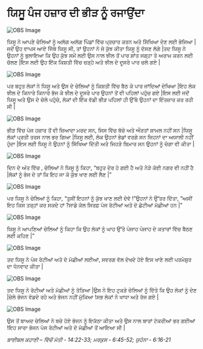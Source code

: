# ਯਿਸੂ ਪੰਜ ਹਜ਼ਾਰ  ਦੀ ਭੀੜ ਨੂੰ ਰਜਾਉਂਦਾ

![OBS Image](https://cdn.door43.org/obs/jpg/360px/obs-en-30-01.jpg)

ਯਿਸੂ ਨੇ ਆਪਣੇ ਚੇਲਿਆਂ ਨੂੰ ਅਲੱਗ ਅਲੱਗ ਪਿੰਡਾਂ ਵਿੱਚ  ਪ੍ਰਚਾਰ ਕਰਨ ਅਤੇ ਸਿੱਖਿਆ  ਦੇਣ ਲਈ ਭੇਜਿਆ |ਜਦੋਂ ਉਹ ਵਾਪਸ ਆਏ ਜਿੱਥੇ ਯਿਸੂ ਸੀ, ਤਾਂ ਉਹਨਾਂ ਨੇ ਜੋ ਕੁੱਝ  ਕੀਤਾ ਯਿਸੂ ਨੂੰ ਦੱਸਣ ਲੱਗੇ |ਤਦ  ਯਿਸੂ ਨੇ ਉਹਨਾਂ ਨੂੰ ਬੁਲਾਇਆ ਕਿ ਉਹ ਕੁੱਝ ਸਮੇਂ ਲਈ ਉਸ ਨਾਲ ਝੀਲ ਤੋਂ  ਪਾਰ ਸ਼ਾਂਤ ਜਗ੍ਹਾ ਤੇ ਅਰਾਮ ਕਰਨ ਲਈ ਚੱਲਣ |ਇਸ ਲਈ ਉਹ ਇੱਕ  ਕਿਸ਼ਤੀ ਵਿੱਚ  ਚੜ੍ਹੇ ਅਤੇ ਝੀਲ ਦੇ ਦੂਸਰੇ ਪਾਰ ਚਲੇ ਗਏ |

![OBS Image](https://cdn.door43.org/obs/jpg/360px/obs-en-30-02.jpg)

ਪਰ ਬਹੁਤ ਲੋਕਾਂ ਨੇ ਯਿਸੂ ਅਤੇ ਉਸ ਦੇ ਚੇਲਿਆਂ ਨੂੰ ਕਿਸ਼ਤੀ ਵਿੱਚ  ਬੈਠ ਕੇ ਪਾਰ  ਜਾਂਦਿਆਂ ਦੇਖਿਆ |ਇਹ ਲੋਕ ਝੀਲ ਦੇ ਕਿਨਾਰੇ ਕਿਨਾਰੇ ਭੱਜ ਕੇ ਝੀਲ ਦੇ ਦੂਸਰੇ ਪਾਰ ਉਹਨਾਂ ਤੋਂ ਵੀ ਪਹਿਲਾਂ ਪਹੁੰਚ ਗਏ |ਇਸ ਲਈ ਜਦੋਂ ਯਿਸੂ ਅਤੇ ਉਸ ਦੇ ਚੇਲੇ ਪਹੁੰਚੇ, ਲੋਕਾਂ ਦੀ ਇੱਕ  ਵੱਡੀ ਭੀੜ ਪਹਿਲਾਂ ਹੀ ਉੱਥੇ ਉਹਨਾਂ ਦਾ ਇੰਤਜ਼ਾਰ  ਕਰ ਰਹੀ ਸੀ |

![OBS Image](https://cdn.door43.org/obs/jpg/360px/obs-en-30-03.jpg)

ਭੀੜ ਵਿੱਚ  ਪੰਜ ਹਜ਼ਾਰ  ਤੋਂ ਵੀ ਜ਼ਿਆਦਾ  ਮਰਦ ਸਨ, ਜਿਸ ਵਿੱਚ  ਬੱਚੇ ਅਤੇ ਔਰਤਾਂ ਸ਼ਾਮਲ ਨਹੀਂ ਸਨ |ਯਿਸੂ ਲੋਕਾਂ ਪ੍ਰਤੀ ਤਰਸ ਨਾਲ ਭਰ ਗਿਆ |ਯਿਸੂ ਲਈ, ਲੋਕ ਉਹਨਾਂ ਭੇਡਾਂ ਵਰਗੇ ਸਨ ਜਿਹਨਾਂ ਦਾ ਅਯਾਲੀ ਨਹੀਂ ਹੁੰਦਾ |ਇਸ ਲਈ ਯਿਸੂ ਨੇ ਉਹਨਾਂ ਨੂੰ ਸਿੱਖਿਆ ਦਿੱਤੀ ਅਤੇ ਜਿਹੜੇ ਬਿਮਾਰ ਸਨ ਉਹਨਾਂ ਨੂੰ ਚੰਗਾ ਵੀ ਕੀਤਾ |

![OBS Image](https://cdn.door43.org/obs/jpg/360px/obs-en-30-04.jpg)

ਦਿਨ ਦੇ ਅੰਤ ਵਿੱਚ , ਚੇਲਿਆਂ ਨੇ ਯਿਸੂ ਨੂੰ ਕਿਹਾ, “ਬਹੁਤ ਦੇਰ ਹੋ ਗਈ ਹੈ ਅਤੇ ਨੇੜੇ ਕੋਈ ਨਗਰ ਵੀ ਨਹੀਂ ਹੈ |ਲੋਕਾਂ ਨੂੰ ਭੇਜ ਦੇ ਤਾਂ ਕਿ ਇਹ ਜਾ ਕੇ  ਕੁੱਝ ਖਾਣ ਲਈ ਲੈਣ |”

![OBS Image](https://cdn.door43.org/obs/jpg/360px/obs-en-30-05.jpg)

ਪਰ ਯਿਸੂ ਨੇ ਚੇਲਿਆਂ ਨੂੰ ਕਿਹਾ, “ਤੁਸੀਂ ਇਹਨਾਂ ਨੂੰ ਕੁੱਝ ਖਾਣ ਲਈ ਦੇਵੋ  !”ਉਹਨਾਂ ਨੇ ਉੱਤਰ ਦਿੱਤਾ, “ਅਸੀਂ ਇਹ ਕਿਸ ਤਰ੍ਹਾਂ  ਕਰ ਸਕਦੇ ਹਾਂ ?ਸਾਡੇ ਕੋਲ ਸਿਰਫ਼  ਪੰਜ ਰੋਟੀਆਂ ਅਤੇ ਦੋ ਛੋਟੀਆਂ ਮੱਛੀਆਂ ਹਨ |”

![OBS Image](https://cdn.door43.org/obs/jpg/360px/obs-en-30-06.jpg)

ਯਿਸੂ ਨੇ ਆਪਣਿਆਂ ਚੇਲਿਆਂ ਨੂੰ ਕਿਹਾ ਕਿ ਉਹ ਲੋਕਾਂ ਨੂੰ ਘਾਹ ਉੱਤੇ ਪੰਜਾਹ ਪੰਜਾਹ ਦੇ ਕਤਾਰਾਂ  ਵਿੱਚ  ਬੈਠਣ ਲਈ ਕਹਿਣ |”

![OBS Image](https://cdn.door43.org/obs/jpg/360px/obs-en-30-07.jpg)

ਤਦ  ਯਿਸੂ ਨੇ ਪੰਜ ਰੋਟੀਆਂ ਅਤੇ ਦੋ ਮੱਛੀਆਂ ਲਈਆਂ, ਸਵਰਗ ਵੱਲ ਦੇਖਦੇ ਹੋਏ ਇਸ ਖਾਣੇ ਲਈ ਪਰਮੇਸ਼ੁਰ  ਦਾ ਧੰਨਵਾਦ ਕੀਤਾ |

![OBS Image](https://cdn.door43.org/obs/jpg/360px/obs-en-30-08.jpg)

ਤਦ  ਯਿਸੂ ਨੇ ਰੋਟੀਆਂ ਅਤੇ ਮੱਛੀਆਂ ਨੂੰ ਤੋੜਿਆ |ਉਸ ਨੇ ਇਹ ਟੁਕੜੇ ਚੇਲਿਆਂ ਨੂੰ ਦਿੱਤੇ ਕਿ ਉਹ ਲੋਕਾਂ ਨੂੰ ਦੇਣ |ਚੇਲੇ ਭੋਜਨ ਵੰਡਦੇ ਰਹੇ ਅਤੇ ਭੋਜਨ ਨਹੀਂ ਮੁੱਕਿਆ  !ਸਭ  ਲੋਕਾਂ ਨੇ ਖਾਧਾ ਅਤੇ ਰੱਜ ਗਏ |

![OBS Image](https://cdn.door43.org/obs/jpg/360px/obs-en-30-09.jpg)

ਉਸ ਤੋਂ ਬਾਅਦ ਚੇਲਿਆਂ ਨੇ ਬਚੇ ਹੋਏ  ਭੋਜਨ ਨੂੰ ਇਕੱਠਾ ਕੀਤਾ ਅਤੇ ਉਸ ਨਾਲ  ਬਾਰਾਂ ਟੋਕਰੀਆਂ  ਭਰ ਗਈਆਂ !ਇਹ ਸਾਰਾ ਭੋਜਨ ਪੰਜ ਰੋਟੀਆਂ ਅਤੇ ਦੋ ਮੱਛੀਆਂ ਤੋਂ ਆਇਆ ਸੀ |

_ਬਾਈਬਲ ਕਹਾਣੀ – ਵਿੱਚੋਂ ਮੱਤੀ - 14:22-33; ਮਰਕੁਸ - 6:45-52;  ਯੁਹੰਨਾ - 6:16-21_